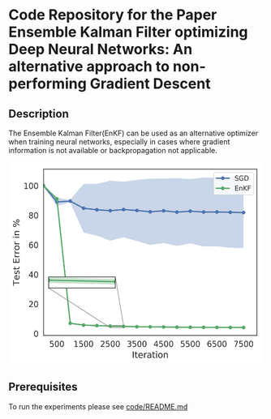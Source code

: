 # Code Repository for the Paper Ensemble Kalman Filter optimizing Deep Neural Networks: An alternative approach to non-performing Gradient Descent

## Description 
The Ensemble Kalman Filter(EnKF) can be used as an alternative optimizer when training neural networks, especially in cases where gradient information is not available or backpropagation not applicable.

<img src="./figures/all_test_error_iteration.png" height="400">

## Prerequisites
To run the experiments please see [code/README.md](code/README.md)

